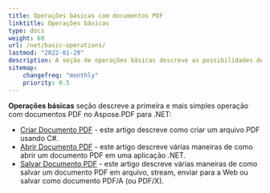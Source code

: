 ```yaml
---
title: Operações básicas com documentos PDF
linktitle: Operações básicas
type: docs
weight: 60
url: /net/basic-operations/
lastmod: "2022-01-29"
description: A seção de operações básicas descreve as possibilidades de abrir e salvar documentos PDF usando o Aspose.PDF para .NET.
sitemap:
    changefreq: "monthly"
    priority: 0.5
---
```


**Operações básicas** seção descreve a primeira e mais simples operação com documentos PDF no Aspose.PDF para .NET:

- [Criar Documento PDF](/pdf/net/create-document/) - este artigo descreve como criar um arquivo PDF usando C#.
- [Abrir Documento PDF](/pdf/net/open-pdf-document/) - este artigo descreve várias maneiras de como abrir um documento PDF em uma aplicação .NET.
- [Salvar Documento PDF](/pdf/net/save-pdf-document/) - este artigo descreve várias maneiras de como salvar um documento PDF em arquivo, stream, enviar para a Web ou salvar como documento PDF/A (ou PDF/X).
